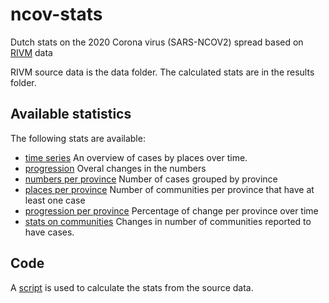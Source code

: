 # ncov-stats
Dutch stats on the 2020 Corona virus (SARS-NCOV2) spread based on [RIVM](https://www.rivm.nl/) data

RIVM source data is the data folder.
The calculated stats are in the results folder.

## Available statistics
The following stats are available:
* [time series](results/timeseries.csv) An overview of cases by places over time.
* [progression](results/progression.csv) Overal changes in the numbers
* [numbers per province](results/numbersPerProvince.csv) Number of cases grouped by province
* [places per province](results/placesPerProvince.csv) Number of communities per province that have at least one case
* [progression per province](results/progressionPerProvince.csv) Percentage of change per province over time
* [stats on communities](results/stats.csv) Changes in number of communities reported to have cases.

## Code
A [script](timeSeries.js) is used to calculate the stats from the source data. 
